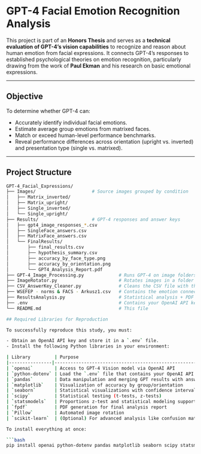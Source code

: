 # GPT-4 Facial Emotion Recognition Analysis

This project is part of an **Honors Thesis** and serves as a **technical evaluation of GPT-4’s vision capabilities** to recognize and reason about human emotion from facial expressions. It connects GPT-4’s responses to established psychological theories on emotion recognition, particularly drawing from the work of **Paul Ekman** and his research on basic emotional expressions.

---

## Objective

To determine whether GPT-4 can:

- Accurately identify individual facial emotions.
- Estimate average group emotions from matrixed faces.
- Match or exceed human-level performance benchmarks.
- Reveal performance differences across orientation (upright vs. inverted) and presentation type (single vs. matrixed).

---

## Project Structure

```bash
GPT-4_Facial_Expressions/
├── Images/                     # Source images grouped by condition
│   ├── Matrix_inverted/
│   ├── Matrix_upright/
│   ├── Single_inverted/
│   └── Single_upright/
├── Results/                    # GPT-4 responses and answer keys
│   ├── gpt4_image_responses_*.csv
│   ├── SingleFace_answers.csv
│   ├── MatrixFace_answers.csv
│   └── FinalResults/
│       ├── final_results.csv
│       ├── hypothesis_summary.csv
│       ├── accuracy_by_face_type.png
│       ├── accuracy_by_orientation.png
│       └── GPT4_Analysis_Report.pdf
├── GPT-4_Image_Processing.py             # Runs GPT-4 on image folders
├── ImageRotator.py                       # Rotates images in a folder
├── CSV_AnswerKey_Cleaner.py              # Cleans the CSV file with the emotions
├── WSEFEP - norms & FACS - Arkusz1.csv   # Contains the emotion connected to each image
├── ResultsAnalysis.py                    # Statistical analysis + PDF generation
├── .env                                  # Contains your OpenAI API key
└── README.md                             # This file

## Required Libraries for Reproduction

To successfully reproduce this study, you must:

- Obtain an OpenAI API key and store it in a `.env` file.
- Install the following Python libraries in your environment:

| Library         | Purpose                                                                 |
|----------------|-------------------------------------------------------------------------|
| `openai`        | Access to GPT-4 Vision model via OpenAI API                             |
| `python-dotenv` | Load the `.env` file that contains your OpenAI API key                  |
| `pandas`        | Data manipulation and merging GPT results with answer keys              |
| `matplotlib`    | Visualization of accuracy by group/orientation                          |
| `seaborn`       | Statistical visualizations with confidence intervals                    |
| `scipy`         | Statistical testing (t-tests, z-tests)                                  |
| `statsmodels`   | Proportions z-test and statistical modeling support                     |
| `fpdf`          | PDF generation for final analysis report                                |
| `Pillow`        | Automated image rotation                                                |
| `scikit-learn`  | (Optional) For advanced analysis like confusion matrices or classifiers |

To install everything at once:

```bash
pip install openai python-dotenv pandas matplotlib seaborn scipy statsmodels fpdf Pillow scikit-le
